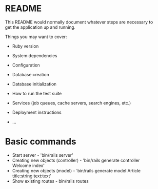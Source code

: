 # README

This README would normally document whatever steps are necessary to get the
application up and running.

Things you may want to cover:

* Ruby version

* System dependencies

* Configuration

* Database creation

* Database initialization

* How to run the test suite

* Services (job queues, cache servers, search engines, etc.)

* Deployment instructions

* ...


# Basic commands
- Start server - 'bin/rails server'
- Creating new objects (controller) - 'bin/rails generate controller Welcome index'
- Creating new objects (model) - 'bin/rails generate model Article title:string text:text'
- Show existing routes - bin/rails routes